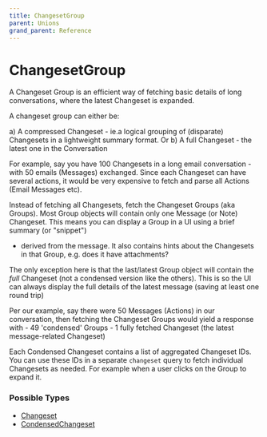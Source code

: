 ```yaml
---
title: ChangesetGroup
parent: Unions
grand_parent: Reference
---
```


# ChangesetGroup

A Changeset Group is an efficient way of fetching basic details of long
conversations, where the latest Changeset is expanded.

A changeset group can either be:

a) A compressed Changeset - ie.a logical grouping of (disparate) Changesets
in a lightweight summary format. Or
b) A full Changeset - the latest one in the Conversation

For example, say you have 100 Changesets in a long email conversation -
with 50 emails (Messages) exchanged. Since each Changeset can have several
actions, it would be very expensive to fetch and parse all Actions (Email
Messages etc).

Instead of fetching all Changesets, fetch the Changeset Groups (aka Groups).
Most Group objects will contain only one Message (or Note) Changeset. This
means you can display a Group in a UI using a brief summary (or "snippet")
- derived from the message. It also contains hints about the Changesets in
that Group, e.g. does it have attachments?

The only exception here is that the last/latest Group object will contain
the *full* Changeset (not a condensed version like the others). This is so
the UI can always display the full details of the latest message (saving
at least one round trip)

Per our example, say there were 50 Messages (Actions) in our conversation,
then fetching the Changeset Groups would yield a response with - 49
'condensed' Groups - 1 fully fetched Changeset (the latest message-related
Changeset)

Each Condensed Changeset contains a list of aggregated Changeset IDs. You can use these
IDs in a separate `changeset` query to fetch individual Changesets as needed. For
example when a user clicks on the Group to expand it.

<h3 id="fields">Possible Types</h3>

<ul>

  <li><a href="/docs/reference/object/changeset">Changeset</a></li>

  <li><a href="/docs/reference/object/condensedchangeset">CondensedChangeset</a></li>

</ul>

